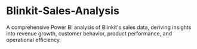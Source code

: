 # Blinkit-Sales-Analysis
A comprehensive Power BI analysis of Blinkit's sales data, deriving insights into revenue growth, customer behavior, product performance, and operational efficiency.
